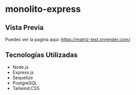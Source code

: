 # monolito-express

## Vista Previa
Puedes ver la pagina aqui: https://matriz-test.onrender.com/.

## Tecnologías Utilizadas
* Node.js
* Express.js
* Sequelize
* PostgreSQL
* Tailwind.CSS

